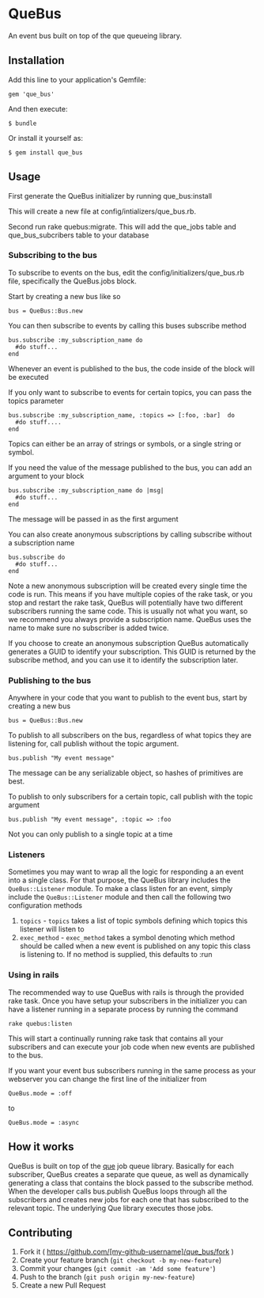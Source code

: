 # QueBus

An event bus built on top of the que queueing library.

## Installation

Add this line to your application's Gemfile:

    gem 'que_bus'

And then execute:

    $ bundle

Or install it yourself as:

    $ gem install que_bus

## Usage

First generate the QueBus initializer by running que_bus:install

This will create a new file at config/intializers/que_bus.rb.

Second run rake quebus:migrate. This will add the que_jobs table and que_bus_subcribers table to your database

### Subscribing to the bus

To subscribe to events on the bus, edit the config/initializers/que_bus.rb file, specifically the QueBus.jobs block.

Start by creating a new bus like so

    bus = QueBus::Bus.new

You can then subscribe to events by calling this buses subscribe method

    bus.subscribe :my_subscription_name do
      #do stuff...
    end

Whenever an event is published to the bus, the code inside of the block will be executed

If you only want to subscribe to events for certain topics, you can pass the topics parameter

    bus.subscribe :my_subscription_name, :topics => [:foo, :bar]  do
      #do stuff....
    end

Topics can either be an array of strings or symbols, or a single string or symbol.

If you need the value of the message published to the bus, you can add an argument to your block

    bus.subscribe :my_subscription_name do |msg|
      #do stuff...
    end

The message will be passed in as the first argument

You can also create anonymous subscriptions by calling subscribe without a subscription name

    bus.subscribe do
      #do stuff...
    end

Note a new anonymous subscription will be created every single time the code is run.
This means if you have multiple copies of the rake task, or you stop and restart the rake task,
QueBus will potentially have two different subscribers running the same code. This is usually not
what you want, so we recommend you always provide a subscription name. QueBus uses the name to make sure
no subscriber is added twice.

If you choose to create an anonymous subscription QueBus automatically generates a GUID to
identify your subscription. This GUID is returned by the subscribe method, and you can use it
to identify the subscription later.

### Publishing to the bus

Anywhere in your code that you want to publish to the event bus, start by creating a new bus

    bus = QueBus::Bus.new

To publish to all subscribers on the bus, regardless of what topics they are listening for,
call publish without the topic argument.

    bus.publish "My event message"

The message can be any serializable object, so hashes of primitives are best.

To publish to only subscribers for a certain topic, call publish with the topic argument

    bus.publish "My event message", :topic => :foo

Not you can only publish to a single topic at a time

### Listeners
Sometimes you may want to wrap all the logic for responding a an event into a single class.
For that purpose, the QueBus library includes the `QueBus::Listener` module. To make a class
listen for an event, simply include the `QueBus::Listener` module and then call the following two
configuration methods

1. `topics` - `topics` takes a list of topic symbols defining which topics this listener will listen to
2. `exec_method` - `exec_method` takes a symbol denoting which method should be called when a new event is
published on any topic this class is listening to. If no method is supplied, this defaults to :run

### Using in rails
The recommended way to use QueBus with rails is through the provided rake task.
Once you have setup your subscribers in the initializer you can have a listener running
in a separate process by running the command

    rake quebus:listen

This will start a continually
running rake task that contains all your subscribers and can execute your job code when
new events are published to the bus.

If you want your event bus subscribers running in the same process as your webserver
you can change the first line of the initializer from

    QueBus.mode = :off

to

    QueBus.mode = :async


## How it works

QueBus is built on top of the [que](https://github.com/chanks/que) job queue library.
Basically for each subscriber, QueBus creates a separate que queue, as well as dynamically generating
a class that contains the block passed to the subscribe method. When the developer calls bus.publish
QueBus loops through all the subscribers and creates new jobs for each one that has subscribed to
the relevant topic. The underlying Que library executes those jobs.

## Contributing

1. Fork it ( https://github.com/[my-github-username]/que_bus/fork )
2. Create your feature branch (`git checkout -b my-new-feature`)
3. Commit your changes (`git commit -am 'Add some feature'`)
4. Push to the branch (`git push origin my-new-feature`)
5. Create a new Pull Request
